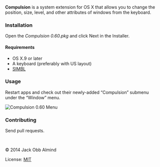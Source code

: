 **Compulsion** is a system extension for OS X that allows you to change the position, size, level, and other attributes of windows from the keyboard.


### Installation

Open the *Compulsion 0.60.pkg* and click Next in the Installer.

<!--If you already have SIMBL installed it will be upgraded to the version shipping with Compulsion.-->


#### Requirements

* OS X.9 or later
* A keyboard (preferably with US layout)
* [SIMBL](http://culater.net/software/SIMBL/SIMBL.php)


### Usage

Restart apps and check out their newly-added “Compulsion” submenu under the “Window” menu.

![Compulsion 0.60 Menu](https://raw.github.com/freyaariel/Compulsion/master/Releases/0.60%20Compulsion%20Menu.png)


### Contributing

Send pull requests.

<br/>

© 2014 Jack Obb Almind

License: [MIT](http://opensource.org/licenses/MIT)

